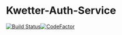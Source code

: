 # Kwetter-Auth-Service 
[![Build Status](https://travis-ci.org/drokii/Kwetter-Auth-Service.svg?branch=master)](https://travis-ci.org/drokii/Kwetter-Auth-Service)[![CodeFactor](https://www.codefactor.io/repository/github/drokii/kwetter-auth-service/badge)](https://www.codefactor.io/repository/github/drokii/kwetter-auth-service)
